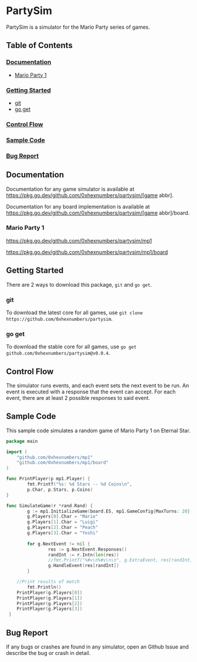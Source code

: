 # PartySim

PartySim is a simulator for the Mario Party series of games.

## Table of Contents

### [Documentation](#documentation)

- [Mario Party 1](#mario-party-1)

### [Getting Started](#getting-started)

- [git](#git)
- [go get](#go-get)
  
### [Control Flow](#control-flow)

### [Sample Code](#sample-code)

### [Bug Report](#bug-report)

## Documentation

Documentation for any game simulator is available at https://pkg.go.dev/github.com/0xhexnumbers/partysim/[game abbr].

Documentation for any board implementation is available at https://pkg.go.dev/github.com/0xhexnumbers/partysim/[game abbr]/board.

### Mario Party 1

https://pkg.go.dev/github.com/0xhexnumbers/partysim/mp1

https://pkg.go.dev/github.com/0xhexnumbers/partysim/mp1/board

## Getting Started

There are 2 ways to download this package, `git` and `go get`.

### git

To download the latest core for all games, use `git clone https://github.com/0xhexnumbers/partysim`.

### go get

To download the stable core for all games, use `go get github.com/0xhexnumbers/partysim@v0.0.4`.

## Control Flow

The simulator runs events, and each event sets the next event to be run. An event is executed with a response that the event can accept. For each event, there are at least 2 possible responses to said event.

## Sample Code

This sample code simulates a random game of Mario Party 1 on Eternal Star.

```go
package main

import (
	"github.com/0xhexnumbers/mp1"
	"github.com/0xhexnumbers/mp1/board"
)

func PrintPlayer(p mp1.Player) {
        fmt.Printf("%s: %d Stars -- %d Coins\n",
		p.Char, p.Stars, p.Coins)
}

func SimulateGame(r *rand.Rand) {
        g := mp1.InitializeGame(board.ES, mp1.GameConfig{MaxTurns: 20})
        g.Players[0].Char = "Mario"
        g.Players[1].Char = "Luigi"
        g.Players[2].Char = "Peach"
        g.Players[3].Char = "Yoshi"
 
        for g.NextEvent != nil {
                res := g.NextEvent.Responses()
                randInt := r.Intn(len(res))
                //fmt.Printf("%#v\n%#v\n\n", g.ExtraEvent, res[randInt])
                g.HandleEvent(res[randInt])
        }

	//Print results of match 
        fmt.Println()
	PrintPlayer(g.Players[0])
	PrintPlayer(g.Players[1])
	PrintPlayer(g.Players[2])
	PrintPlayer(g.Players[3])
 }
```

## Bug Report

If any bugs or crashes are found in any simulator, open an Github Issue and describe the bug or crash in detail.
